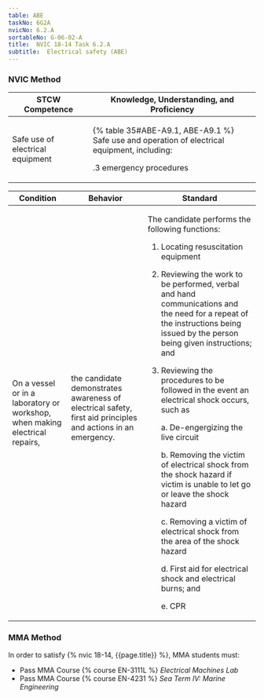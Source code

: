 ```yaml
---
table: ABE
taskNo: 6G2A
nvicNo: 6.2.A 
sortableNo: G-06-02-A
title:  NVIC 18-14 Task 6.2.A 
subtitle:  Electrical safety (ABE)
---
```






### NVIC Method

<a style="display:none;" onclick="togglevisibility('nvic_methods')" >Show NVIC method.</a>

<div id='nvic_methods' class='show'>

<table>
<thead>
<tr>
<th class='forty'> STCW Competence </th>
<th class='sixty'> Knowledge, Understanding, and Proficiency </th>
</tr>
</thead>

<tbody>
<tr><td markdown='1'>

Safe use of electrical equipment

</td><td markdown='1'>

{% table 35#ABE-A9.1, ABE-A9.1 %} Safe use and operation of electrical equipment, including: 

.3  emergency procedures

</td></tr>


</tbody>
</table>


<table>
<thead>
<tr><th class='twenty'>  Condition </th><th class='twenty'> Behavior </th><th  class='sixty'>Standard </th></tr>
</thead>
<tbody >



<tr><td markdown='1'>

On a vessel or in a laboratory or workshop, when making electrical repairs,

</td><td markdown='1'>

the candidate demonstrates awareness of electrical safety, first aid principles and actions in an emergency.

<br>

<div class="tooltip" markdown='1'>



</div>


</td><td markdown='1'>

The candidate performs the following functions: 

1. Locating resuscitation equipment
2. Reviewing the work to be performed, verbal and hand communications and the need for a repeat of the instructions being issued by the person being given instructions; and 
3. Reviewing the procedures to be followed in the event an electrical shock occurs, such as
	
	a. De-engergizing the live circuit
	
	b. Removing the victim of electrical shock from the shock hazard if victim is unable to let go or leave the shock hazard 
	
	c. Removing a victim of electrical shock from the area of the shock hazard
	
	d. First aid for electrical shock and electrical burns; and 
	
	e. CPR 

</td></tr>
</tbody>
</table>
</div>


### MMA Method

In order to satisfy  {% nvic 18-14, {{page.title}}  %}, MMA students must:

* Pass MMA Course {% course EN-3111L %}  *Electrical Machines Lab*
* Pass MMA Course {% course EN-4231 %}  *Sea Term IV: Marine Engineering*